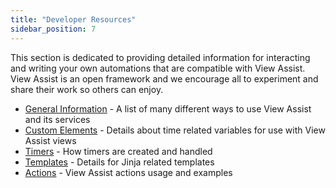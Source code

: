```yaml
---
title: "Developer Resources"
sidebar_position: 7
---
```


This section is dedicated to providing detailed information for interacting and writing your own automations that are compatible with View Assist.  View Assist is an open framework and we encourage all to experiment and share their work so others can enjoy.

* [General Information](./general-information.md) - A list of many different ways to use View Assist and its services
* [Custom Elements](./custom-elements.md) - Details about time related variables for use with View Assist views
* [Timers](./timers.md) - How timers are created and handled
* [Templates](./templates.md) - Details for Jinja related templates
* [Actions](./actions.md) - View Assist actions usage and examples
